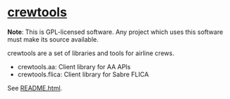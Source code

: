 # [crewtools](https://github.com/ironcitysoftware/crewtools)

<b>Note</b>: This is GPL-licensed software.  Any project which uses this software
must make its source available.

crewtools are a set of libraries and tools for airline crews.

<ul>
  <li>crewtools.aa: Client library for AA APIs</li>
  <li>crewtools.flica: Client library for Sabre FLICA</li>
</ul>

See [README.html](https://rawgit.com/ironcitysoftware/crewtools/master/README.html).
